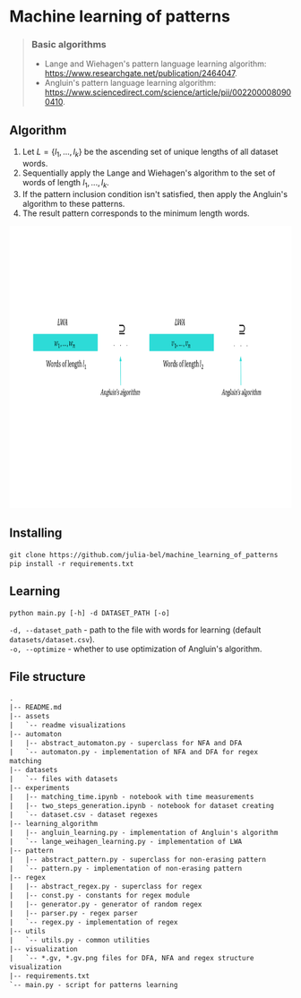 # Machine learning of patterns

> ### Basic algorithms
> - Lange and Wiehagen's pattern language learning algorithm: https://www.researchgate.net/publication/2464047.
> - Angluin's pattern language learning algorithm: https://www.sciencedirect.com/science/article/pii/0022000080900410.

## Algorithm
1) Let $L = \{ l_1, ..., l_k \}$ be the ascending set of unique lengths of all dataset words.
2) Sequentially apply the Lange and Wiehagen's algorithm to the set of words of length $l_1, ..., l_k$.
3) If the pattern inclusion condition isn't satisfied, then apply the Angluin's algorithm to these patterns.
4) The result pattern corresponds to the minimum length words.

<p align="center">
    <img src="assets/algorithm.svg" width="896" height="504" alt="Learning algorithm"/>
</p>

## Installing
```
git clone https://github.com/julia-bel/machine_learning_of_patterns
pip install -r requirements.txt
```

## Learning
```
python main.py [-h] -d DATASET_PATH [-o] 
```

```-d, --dataset_path``` - path to the file with words for learning (default ```datasets/dataset.csv```).          
```-o, --optimize``` - whether to use optimization of Angluin's algorithm.


## File structure
```
.
|-- README.md
|-- assets
|   `-- readme visualizations
|-- automaton
|   |-- abstract_automaton.py - superclass for NFA and DFA
|   `-- automaton.py - implementation of NFA and DFA for regex matching
|-- datasets
|   `-- files with datasets
|-- experiments 
|   |-- matching_time.ipynb - notebook with time measurements
|   |-- two_steps_generation.ipynb - notebook for dataset creating
|   `-- dataset.csv - dataset regexes
|-- learning_algorithm
|   |-- angluin_learning.py - implementation of Angluin's algorithm
|   `-- lange_weihagen_learning.py - implementation of LWA
|-- pattern
|   |-- abstract_pattern.py - superclass for non-erasing pattern
|   `-- pattern.py - implementation of non-erasing pattern
|-- regex
|   |-- abstract_regex.py - superclass for regex 
|   |-- const.py - constants for regex module
|   |-- generator.py - generator of random regex
|   |-- parser.py - regex parser
|   `-- regex.py - implementation of regex
|-- utils
|   `-- utils.py - common utilities
|-- visualization
|   `-- *.gv, *.gv.png files for DFA, NFA and regex structure visualization
|-- requirements.txt
`-- main.py - script for patterns learning
```
